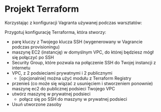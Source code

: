 # Projekt Terraform

Korzystając z konfiguracji Vagranta używanej podczas warsztatów:

Przygotuj konfigurację Terraforma, która stworzy:

- parę kluczy z Twojego klucza SSH (wygenerowany w Vagrancie podczas provisioningu)
- maszynę EC2 (instancję) w domyślnym VPC, do której będziesz mógł się połączyć po SSH
- Security Group, które pozwala na połączenie SSH do Twojej instancji z internetu
- VPC, z 2 podsieciami prywatnymi i 2 publicznymi
  - [opcjonalnie] można użyć modułu z Terraform Registry
- przenieś (co może się wiązać z usunięciem i stworzeniem ponownie) maszynę ec2 do publicznej podsieci Twojego VPC
- utwórz maszynę w prywatnej podsieci
  - połącz się po SSH do maszyny w prywatnej podsieci
- Usuń utworzone zasoby
